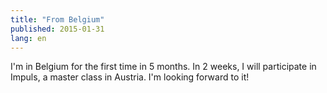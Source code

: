 ```yaml
---
title: "From Belgium"
published: 2015-01-31
lang: en
---
```



I'm in Belgium for the first time in 5 months.
In 2 weeks, I will participate in Impuls, a master class in Austria.
I'm looking forward to it!
